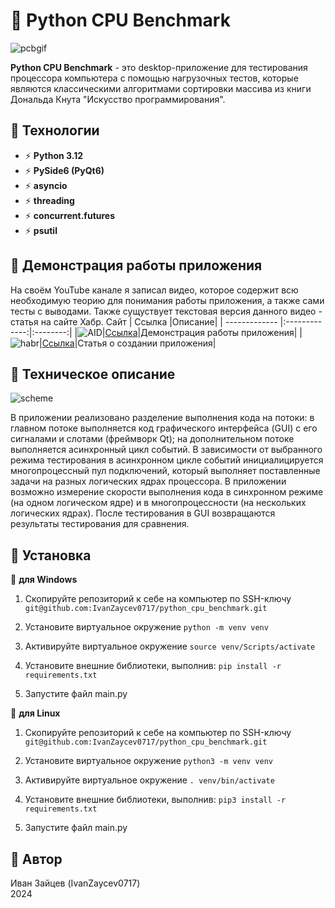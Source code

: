 # :deciduous_tree: Python CPU Benchmark

![pcbgif](https://github.com/IvanZaycev0717/python_cpu_benchmark/assets/111955306/368cfdbd-3288-456e-bd7e-8f6425e4df23)

**Python CPU Benchmark** - это desktop-приложение для тестирования процессора компьютера с помощью нагрузочных тестов, которые являются классическими алгоритмами сортировки массива из книги Дональда Кнута "Искусство программирования".

## :palm_tree: Технологии
- :zap: **Python 3.12**
- :zap: **PySide6 (PyQt6)**
- :zap: **asyncio**
- :zap: **threading**
- :zap: **concurrent.futures**
- :zap: **psutil**

## :evergreen_tree: Демонстрация работы приложения
На своём YouTube канале я записал видео, которое содержит всю необходимую теорию для понимания работы приложения, а также сами тесты с выводами. Также сущуствует текстовая версия данного видео - статья на сайте Хабр.
Сайт        | Ссылка           |Описание|
| ------------- |:-------------:|:--------:|
|![AID](https://github.com/IvanZaycev0717/the_mystery_of_the_mansion/assets/111955306/138cf8d1-a6f8-4835-9e54-93a48df815d3)|[Ссылка](https://youtu.be/eud7mDUjJ3E)|Демонстрация работы приложения|
|![habr](https://github.com/IvanZaycev0717/the_mystery_of_the_mansion/assets/111955306/772e1cac-b1e7-49c3-b87f-5f8fb2bdfbc8)|[Ссылка](https://habr.com/ru/articles/779624/)|Статья о создании приложения|

## :sunflower: Техническое описание
![scheme](https://github.com/IvanZaycev0717/python_cpu_benchmark/assets/111955306/1e3bcfb6-fc7e-4a00-95d2-adec8539507b)  

В приложении реализовано разделение выполнения кода на потоки: в главном потоке выполняется код графического интерфейса (GUI) с его сигналами и слотами (фреймворк Qt); на дополнительном потоке выполняется асинхронный цикл событий. В зависимости от выбранного режима тестирования в асинхронном цикле событий инициалицируется многопроцессный пул подключений, который выполняет поставленные задачи на разных логических ядрах процессора. В приложении возможно измерение скорости выполнения кода в синхронном режиме (на одном логическом ядре) и в многопроцессности (на нескольких логических ядрах). После тестирования в GUI возвращаются результаты тестирования для сравнения.

## :cactus: Установка
:leaves: **для Windows**

1) Скопируйте репозиторий к себе на компьютер по SSH-ключу `git@github.com:IvanZaycev0717/python_cpu_benchmark.git`

2) Установите виртуальное окружение `python -m venv venv`

3) Активируйте виртуальное окружение `source venv/Scripts/activate`

4) Установите внешние библиотеки, выполнив: `pip install -r requirements.txt`

5) Запустите файл main.py

:fallen_leaf: **для Linux**

1) Скопируйте репозиторий к себе на компьютер по SSH-ключу `git@github.com:IvanZaycev0717/python_cpu_benchmark.git`

2) Установите виртуальное окружение `python3 -m venv venv`

3) Активируйте виртуальное окружение `. venv/bin/activate`

4) Установите внешние библиотеки, выполнив: `pip3 install -r requirements.txt`

5) Запустите файл main.py

## :herb: Автор
Иван Зайцев (IvanZaycev0717)  
2024






